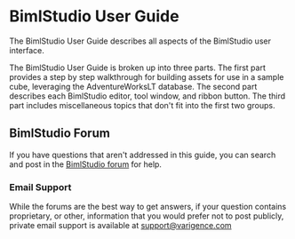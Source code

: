 # BimlStudio User Guide

The BimlStudio User Guide describes all aspects of the BimlStudio user interface.

The BimlStudio User Guide is broken up into three parts. The first part provides a step by step walkthrough for building assets for use in a sample cube, leveraging the AdventureWorksLT database. The second part describes each BimlStudio editor, tool window, and ribbon button. The third part includes miscellaneous topics that don't fit into the first two groups.

## BimlStudio Forum

If you have questions that aren't addressed in this guide, you can search and post in the [BimlStudio forum](http://www.varigence.com/Forums?forumName=BimlStudio) for help.

### Email Support

While the forums are the best way to get answers, if your question contains proprietary, or other, information that you would prefer not to post publicly, private email support is available at [support@varigence.com](mailto:support@varigence.com)
